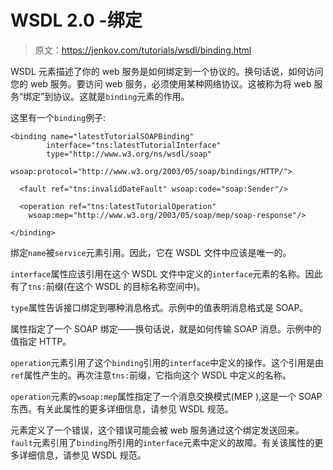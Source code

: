 # WSDL 2.0 -绑定

> 原文：<https://jenkov.com/tutorials/wsdl/binding.html>

WSDL 元素描述了你的 web 服务是如何绑定到一个协议的。换句话说，如何访问您的 web 服务。要访问 web 服务，必须使用某种网络协议。这被称为将 web 服务“绑定”到协议。这就是`binding`元素的作用。

这里有一个`binding`例子:

```
<binding name="latestTutorialSOAPBinding"
        interface="tns:latestTutorialInterface"
        type="http://www.w3.org/ns/wsdl/soap"
        wsoap:protocol="http://www.w3.org/2003/05/soap/bindings/HTTP/">

  <fault ref="tns:invalidDateFault" wsoap:code="soap:Sender"/>

  <operation ref="tns:latestTutorialOperation"
    wsoap:mep="http://www.w3.org/2003/05/soap/mep/soap-response"/>

</binding>

```

绑定`name`被`service`元素引用。因此，它在 WSDL 文件中应该是唯一的。

`interface`属性应该引用在这个 WSDL 文件中定义的`interface`元素的名称。因此有了`tns:`前缀(在这个 WSDL 的目标名称空间中)。

`type`属性告诉接口绑定到哪种消息格式。示例中的值表明消息格式是 SOAP。

属性指定了一个 SOAP 绑定——换句话说，就是如何传输 SOAP 消息。示例中的值指定 HTTP。

`operation`元素引用了这个`binding`引用的`interface`中定义的操作。这个引用是由`ref`属性产生的。再次注意`tns:`前缀，它指向这个 WSDL 中定义的名称。

`operation`元素的`wsoap:mep`属性指定了一个消息交换模式(MEP ),这是一个 SOAP 东西。有关此属性的更多详细信息，请参见 WSDL 规范。

元素定义了一个错误，这个错误可能会被 web 服务通过这个绑定发送回来。`fault`元素引用了`binding`所引用的`interface`元素中定义的故障。有关该属性的更多详细信息，请参见 WSDL 规范。